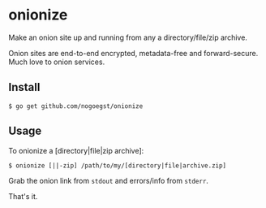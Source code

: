 onionize
===========
Make an onion site up and running from any a
directory/file/zip archive.

Onion sites are end-to-end encrypted, metadata-free and forward-secure.
Much love to onion services.

Install
-------
```
$ go get github.com/nogoegst/onionize
```

Usage
-----
To onionize a [directory|file|zip archive]:

```
$ onionize [||-zip] /path/to/my/[directory|file|archive.zip]
```

Grab the onion link from `stdout` and errors/info from `stderr`.
 
That's it.
